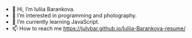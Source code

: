 - 👋 Hi, I’m Iuliia Barankova.
- 👀 I’m interested in programming and photography.
- 🌱 I’m currently learning JavaScript.
- 📫 How to reach me https://julvbar.github.io/Iuliia-Barankova-resume/

<!---
JulVBar/JulVBar is a ✨ special ✨ repository because its `README.md` (this file) appears on your GitHub profile.
You can click the Preview link to take a look at your changes.
--->
